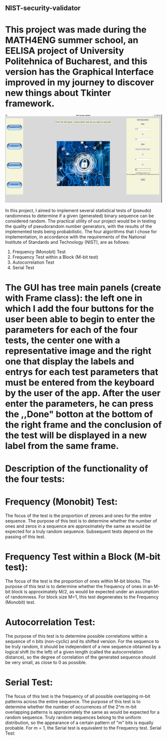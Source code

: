 ## NIST-security-validator
# This project was made during the MATH4ENG summer school, an EELISA project of University Politehnica of Bucharest, and this version has the Graphical Interface improved in my journey to discover new things about Tkinter framework.

![Image_with the GUI](https://github.com/banescuema101/NIST-security-validator/blob/main/demo_picture_gui.png)

In this project, I aimed to implement several statistical tests of (pseudo) randomness to determine if a given (generated) binary sequence can be considered random. The practical utility of our project would be in testing the quality of pseudorandom number generators, with the results of the implemented tests being probabilistic. The four algorithms that I chose for implementation, in accordance with the requirements of the National Institute of Standards and Technology (NIST), are as follows:

1. Frequency (Monobit) Test
2. Frequency Test within a Block (M-bit test)
3. Autocorrelation Test
4. Serial Test

# The GUI has tree main panels (create with Frame class): the left one in which I add the four buttons for the user been able to begin to enter the parameters for each of the four tests, the center one with a representative image and the right one that display the labels and entrys for each test parameters that must be entered from the keyboard by the user of the app. After the user enter the parameters, he can press the ,,Done" botton at the bottom of the right frame and the conclusion of the test will be displayed in a new label from the same frame.

# Description of the functionality of the four tests:

# Frequency (Monobit) Test:

The focus of the test is the proportion of zeroes and ones for the entire sequence. The purpose of this test is to determine whether the number of ones and zeros in a sequence are approximately the same as would be expected for a truly random sequence. Subsequent tests depend on the passing of this test.

# Frequency Test within a Block (M-bit test):

The focus of the test is the proportion of ones within M-bit blocks. The purpose of this test is to determine whether the frequency of ones in an M-bit block is approximately M/2, as would be expected under an assumption of randomness. For block size M=1, this test degenerates to the Frequency (Monobit) test.

# Autocorrelation Test:

The purpose of this test is to determine possible correlations within a sequence of n bits (non-cyclic) and its shifted version. For the sequence to be truly random, it should be independent of a new sequence obtained by a logical shift (to the left) of a given length (called the autocorrelation distance), so the degree of correlation of the generated sequence should be very small, as close to 0 as possible.


# Serial Test:

The focus of this test is the frequency of all possible overlapping m-bit patterns across the entire sequence. The purpose of this test is to determine whether the number of occurrences of the 2^m m-bit overlapping patterns is approximately the same as would be expected for a random sequence. Truly random sequences belong to the uniform distribution, so the appearance of a certain pattern of "m" bits is equally probable. For m = 1, the Serial test is equivalent to the Frequency test.
Serial Test:
